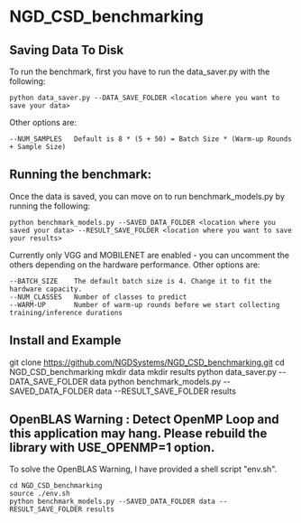 # NGD_CSD_benchmarking

## Saving Data To Disk
To run the benchmark, first you have to run the data_saver.py with the following:
```
python data_saver.py --DATA_SAVE_FOLDER <location where you want to save your data>
```

Other options are:
```
--NUM_SAMPLES   Default is 8 * (5 + 50) = Batch Size * (Warm-up Rounds + Sample Size)
```

## Running the benchmark:
Once the data is saved, you can move on to run benchmark_models.py by running the following:
```
python benchmark_models.py --SAVED_DATA_FOLDER <location where you saved your data> --RESULT_SAVE_FOLDER <location where you want to save your results>
```
Currently only VGG and MOBILENET are enabled - you can uncomment the others depending on the hardware performance.
Other options are:
```
--BATCH_SIZE    The default batch size is 4. Change it to fit the hardware capacity.
--NUM_CLASSES   Number of classes to predict
--WARM-UP       Number of warm-up rounds before we start collecting training/inference durations
```
## Install and Example

git clone https://github.com/NGDSystems/NGD_CSD_benchmarking.git
cd NGD_CSD_benchmarking
mkdir data
mkdir results
python data_saver.py --DATA_SAVE_FOLDER data
python benchmark_models.py --SAVED_DATA_FOLDER data --RESULT_SAVE_FOLDER results


## OpenBLAS Warning : Detect OpenMP Loop and this application may hang. Please rebuild the library with USE_OPENMP=1 option.
To solve the OpenBLAS Warning, I have provided a shell script "env.sh".

```
cd NGD_CSD_benchmarking
source ./env.sh
python benchmark_models.py --SAVED_DATA_FOLDER data --RESULT_SAVE_FOLDER results
```


